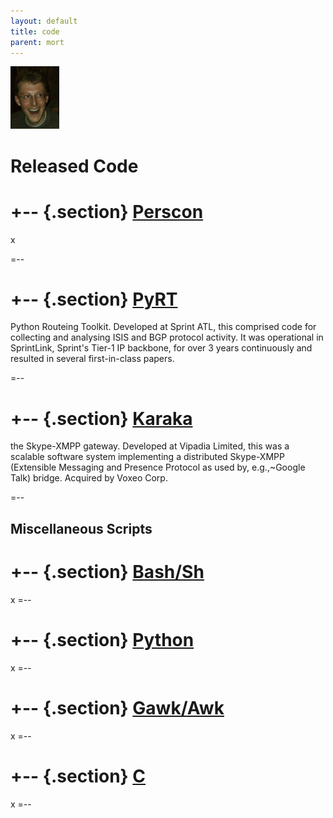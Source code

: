 ```yaml
---
layout: default
title: code
parent: mort
---
```


<img class='inset right' 
     src='/images/joker.png' 
     title='Richard Mortier' 
     alt='Photo of Richard Mortier' height='100px' />

Released Code
=============

+-- {.section}
[Perscon][perscon]
========

x

[perscon]: http://perscon.net/

=--

+-- {.section}
[PyRT][pyrt]
=====

Python Routeing Toolkit.  Developed at Sprint ATL, this
  comprised code for collecting and analysing ISIS and BGP protocol
  activity.  It was operational in SprintLink, Sprint's Tier-1 IP
  backbone, for over 3 years continuously and resulted in several
  first-in-class papers.

=--

+-- {.section}
[Karaka][]
======

the Skype-XMPP gateway.  Developed at Vipadia Limited, this was a
scalable software system implementing a distributed Skype-XMPP
(Extensible Messaging and Presence Protocol as used by, e.g.,~Google
Talk) bridge.  Acquired by Voxeo Corp.
         
=--

Miscellaneous Scripts
---------------------

+-- {.section}
[Bash/Sh][sh]
========

x
=--

+-- {.section}
[Python][python]
=======

x
=--

+-- {.section}
[Gawk/Awk][awk]
========

x
=--

+-- {.section}
[C][cutils]
==

x
=--


[pyrt]: http://github.com/mor1/pyrt
[Karaka]: http://code.google.com/p/karaka/
[python]: http://github.com/mor1/python-scripts
[awk]: http://github.com/mor1/awk-scripts
[cutils]: http://github.com/mor1/c-utils
[sh]: http://github.com/mor1/sh-scripts
